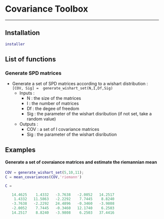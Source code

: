 # Covariance Toolbox
-------------------


## Installation

```matlab
installer
```

## List of functions

### Generate SPD matrices 

* Generate a set of SPD matrices according to a wishart distribution : ``` [COV, Sig] =  generate_wishart_set(N,I,Df,Sig)```
  * Inputs :
    * N : the size of the matrices
    * I : the number of matrices
    * Df : the degee of freedom
    * Sig : the parameter of the wishart disribution (if not set, take a random value)
  * Outputs :
    * COV : a set of I covariance matrices
    * Sig : the parameter of the wishart disribution
    
## Examples

#### Generate a set of covraiance matrices and estimate the riemannian mean

```matlab
COV = generate_wishart_set(5,10,11);
C = mean_covariances(COV,'riemann')

C =

   14.4625    1.4332   -3.7638   -2.0052   14.2517
    1.4332   11.5863   -2.2292    7.7445    8.8240
   -3.7638   -2.2292   24.4896   -0.3460   -3.9808
   -2.0052    7.7445   -0.3460   12.1740    6.2503
   14.2517    8.8240   -3.9808    6.2503   37.4416

```
